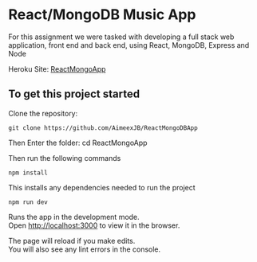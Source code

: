 
# React/MongoDB Music App

For this assignment we were tasked with developing a full stack web application, front end and back end, using React, MongoDB, Express and Node

Heroku Site: [ReactMongoApp](https://reactmongoapp.herokuapp.com/ )

## To get this project started

Clone the repository:
```
git clone https://github.com/AimeexJB/ReactMongoDBApp
```

Then Enter the folder:
cd ReactMongoApp

Then run the following commands

```
npm install
```

This installs any dependencies needed to run the project

```
npm run dev
```

Runs the app in the development mode.<br>
Open [http://localhost:3000](http://localhost:3000) to view it in the browser.

The page will reload if you make edits.<br>
You will also see any lint errors in the console.
